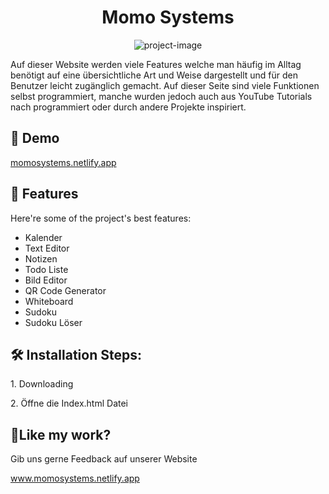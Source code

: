 <h1 align="center" id="title">Momo Systems</h1>

<p align="center"><img src="https://momosystems.netlify.app/img/logomomosystems.png" alt="project-image"></p>

<p id="description">Auf dieser Website werden viele Features welche man häufig im Alltag benötigt auf eine übersichtliche Art und Weise dargestellt und für den Benutzer leicht zugänglich gemacht. Auf dieser Seite sind viele Funktionen selbst programmiert, manche wurden jedoch auch aus YouTube Tutorials nach programmiert oder durch andere Projekte inspiriert.</p>

<h2>🚀 Demo</h2>

[momosystems.netlify.app](momosystems.netlify.app)
 
<h2>🧐 Features</h2>

Here're some of the project's best features:

*   Kalender
*   Text Editor
*   Notizen
*   Todo Liste
*   Bild Editor
*   QR Code Generator
*   Whiteboard
*   Sudoku
*   Sudoku Löser

<h2>🛠️ Installation Steps:</h2>

<p>1. Downloading</p>

<p>2. Öffne die Index.html Datei</p>

<h2>💖Like my work?</h2>

Gib uns gerne Feedback auf unserer Website<p>www.momosystems.netlify.app</p>
